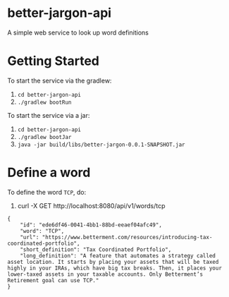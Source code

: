 # better-jargon-api
A simple web service to look up word definitions

# Getting Started
To start the service via the gradlew:
1. `cd better-jargon-api`
2. `./gradlew bootRun`

To start the service via a jar:
1. `cd better-jargon-api`  
2. `./gradlew bootJar`
3. `java -jar build/libs/better-jargon-0.0.1-SNAPSHOT.jar`
 
# Define a word
To define the word `TCP`, do:
1. curl -X GET http://localhost:8080/api/v1/words/tcp
```
{
    "id": "ede6df46-0041-4bb1-88bd-eeaef04afc49",
    "word": "TCP",
    "url": "https://www.betterment.com/resources/introducing-tax-coordinated-portfolio",
    "short_definition": "Tax Coordinated Portfolio",
    "long_definition": "A feature that automates a strategy called asset location. It starts by placing your assets that will be taxed highly in your IRAs, which have big tax breaks. Then, it places your lower-taxed assets in your taxable accounts. Only Betterment’s Retirement goal can use TCP."
}
```

